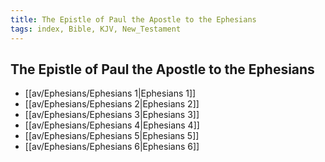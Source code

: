 ```yaml
---
title: The Epistle of Paul the Apostle to the Ephesians
tags: index, Bible, KJV, New_Testament
---
```


## The Epistle of Paul the Apostle to the Ephesians

- [[av/Ephesians/Ephesians 1|Ephesians 1]]
- [[av/Ephesians/Ephesians 2|Ephesians 2]]
- [[av/Ephesians/Ephesians 3|Ephesians 3]]
- [[av/Ephesians/Ephesians 4|Ephesians 4]]
- [[av/Ephesians/Ephesians 5|Ephesians 5]]
- [[av/Ephesians/Ephesians 6|Ephesians 6]]
